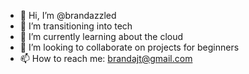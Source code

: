 - 👋 Hi, I’m @brandazzled
- 👀 I’m transitioning into tech
- 🌱 I’m currently learning about the cloud
- 💞️ I’m looking to collaborate on projects for beginners
- 📫 How to reach me: brandajt@gmail.com

<!---
brandazzled/brandazzled is a ✨ special ✨ repository because its `README.md` (this file) appears on your GitHub profile.
You can click the Preview link to take a look at your changes.
--->
